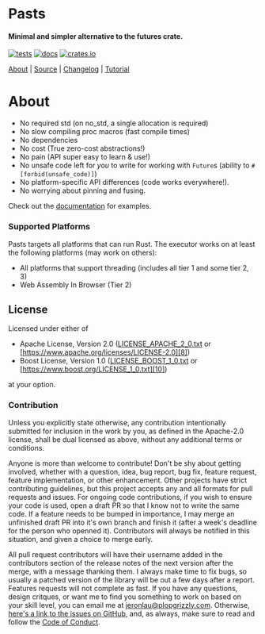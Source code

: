# Pasts

#### Minimal and simpler alternative to the futures crate.

[![tests](https://github.com/AldaronLau/pasts/workflows/tests/badge.svg)][2]
[![docs](https://docs.rs/pasts/badge.svg)][0]
[![crates.io](https://img.shields.io/crates/v/pasts.svg)][1]

[About][4] | [Source][5] | [Changelog][3] | [Tutorial][6]

# About
 - No required std (on no\_std, a single allocation is required)
 - No slow compiling proc macros (fast compile times)
 - No dependencies
 - No cost (True zero-cost abstractions!)
 - No pain (API super easy to learn & use!)
 - No unsafe code left for *you* to write for working with `Future`s (ability to
   `#[forbid(unsafe_code)]`)
 - No platform-specific API differences (code works everywhere!).
 - No worrying about pinning and fusing.

Check out the [documentation][0] for examples.

### Supported Platforms
Pasts targets all platforms that can run Rust.  The executor works
on at least the following platforms (may work on others):
 - All platforms that support threading (includes all tier 1 and some tier 2, 3)
 - Web Assembly In Browser (Tier 2)

## License
Licensed under either of
 - Apache License, Version 2.0 ([LICENSE_APACHE_2_0.txt][7]
   or [https://www.apache.org/licenses/LICENSE-2.0][8])
 - Boost License, Version 1.0 ([LICENSE_BOOST_1_0.txt][9]
   or [https://www.boost.org/LICENSE_1_0.txt][10])

at your option.

### Contribution
Unless you explicitly state otherwise, any contribution intentionally submitted
for inclusion in the work by you, as defined in the Apache-2.0 license, shall be
dual licensed as above, without any additional terms or conditions.

Anyone is more than welcome to contribute!  Don't be shy about getting involved,
whether with a question, idea, bug report, bug fix, feature request, feature
implementation, or other enhancement.  Other projects have strict contributing
guidelines, but this project accepts any and all formats for pull requests and
issues.  For ongoing code contributions, if you wish to ensure your code is
used, open a draft PR so that I know not to write the same code.  If a feature
needs to be bumped in importance, I may merge an unfinished draft PR into it's
own branch and finish it (after a week's deadline for the person who openned
it).  Contributors will always be notified in this situation, and given a choice
to merge early.

All pull request contributors will have their username added in the contributors
section of the release notes of the next version after the merge, with a message
thanking them.  I always make time to fix bugs, so usually a patched version of
the library will be out a few days after a report.  Features requests will not
complete as fast.  If you have any questions, design critques, or want me to
find you something to work on based on your skill level, you can email me at
[jeronlau@plopgrizzly.com](mailto:jeronlau@plopgrizzly.com).  Otherwise,
[here's a link to the issues on GitHub](https://github.com/AldaronLau/pasts/issues),
and, as always, make sure to read and follow the
[Code of Conduct](https://github.com/AldaronLau/pasts/blob/main/CODE_OF_CONDUCT.md).

[0]: https://docs.rs/pasts
[1]: https://crates.io/crates/pasts
[2]: https://github.com/AldaronLau/pasts/actions?query=workflow%3Atests
[3]: https://github.com/AldaronLau/pasts/blob/master/CHANGELOG.md
[4]: https://github.com/AldaronLau/pasts/blob/master/README.md
[5]: https://github.com/AldaronLau/pasts
[6]: https://aldaronlau.com/
[7]: https://github.com/AldaronLau/pasts/blob/master/LICENSE-APACHE
[8]: https://www.apache.org/licenses/LICENSE-2.0
[9]: https://github.com/AldaronLau/pasts/blob/main/LICENSE_BOOST_1_0.txt
[10]: https://www.boost.org/LICENSE_1_0.txt
